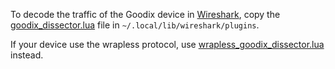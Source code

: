 To decode the traffic of the Goodix device in [Wireshark](https://www.wireshark.org/), copy the [goodix_dissector.lua](goodix_dissector.lua) file in `~/.local/lib/wireshark/plugins`.

If your device use the wrapless protocol, use [wrapless_goodix_dissector.lua](wrapless_goodix_dissector.lua) instead.
